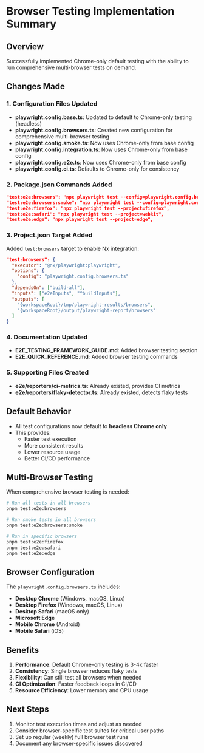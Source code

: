 # Browser Testing Implementation Summary

## Overview
Successfully implemented Chrome-only default testing with the ability to run comprehensive multi-browser tests on demand.

## Changes Made

### 1. Configuration Files Updated
- **playwright.config.base.ts**: Updated to default to Chrome-only testing (headless)
- **playwright.config.browsers.ts**: Created new configuration for comprehensive multi-browser testing
- **playwright.config.smoke.ts**: Now uses Chrome-only from base config
- **playwright.config.integration.ts**: Now uses Chrome-only from base config
- **playwright.config.e2e.ts**: Now uses Chrome-only from base config
- **playwright.config.ci.ts**: Defaults to Chrome-only for consistency

### 2. Package.json Commands Added
```json
"test:e2e:browsers": "npx playwright test --config=playwright.config.browsers.ts",
"test:e2e:browsers:smoke": "npx playwright test --config=playwright.config.browsers.ts --grep @smoke",
"test:e2e:firefox": "npx playwright test --project=firefox",
"test:e2e:safari": "npx playwright test --project=webkit",
"test:e2e:edge": "npx playwright test --project=edge",
```

### 3. Project.json Target Added
Added `test:browsers` target to enable Nx integration:
```json
"test:browsers": {
  "executor": "@nx/playwright:playwright",
  "options": {
    "config": "playwright.config.browsers.ts"
  },
  "dependsOn": ["build-all"],
  "inputs": ["e2eInputs", "^buildInputs"],
  "outputs": [
    "{workspaceRoot}/tmp/playwright-results/browsers",
    "{workspaceRoot}/output/playwright-report/browsers"
  ]
}
```

### 4. Documentation Updated
- **E2E_TESTING_FRAMEWORK_GUIDE.md**: Added browser testing section
- **E2E_QUICK_REFERENCE.md**: Added browser testing commands

### 5. Supporting Files Created
- **e2e/reporters/ci-metrics.ts**: Already existed, provides CI metrics
- **e2e/reporters/flaky-detector.ts**: Already existed, detects flaky tests

## Default Behavior
- All test configurations now default to **headless Chrome only**
- This provides:
  - Faster test execution
  - More consistent results
  - Lower resource usage
  - Better CI/CD performance

## Multi-Browser Testing
When comprehensive browser testing is needed:
```bash
# Run all tests in all browsers
pnpm test:e2e:browsers

# Run smoke tests in all browsers
pnpm test:e2e:browsers:smoke

# Run in specific browsers
pnpm test:e2e:firefox
pnpm test:e2e:safari
pnpm test:e2e:edge
```

## Browser Configuration
The `playwright.config.browsers.ts` includes:
- **Desktop Chrome** (Windows, macOS, Linux)
- **Desktop Firefox** (Windows, macOS, Linux)
- **Desktop Safari** (macOS only)
- **Microsoft Edge**
- **Mobile Chrome** (Android)
- **Mobile Safari** (iOS)

## Benefits
1. **Performance**: Default Chrome-only testing is 3-4x faster
2. **Consistency**: Single browser reduces flaky tests
3. **Flexibility**: Can still test all browsers when needed
4. **CI Optimization**: Faster feedback loops in CI/CD
5. **Resource Efficiency**: Lower memory and CPU usage

## Next Steps
1. Monitor test execution times and adjust as needed
2. Consider browser-specific test suites for critical user paths
3. Set up regular (weekly) full browser test runs
4. Document any browser-specific issues discovered